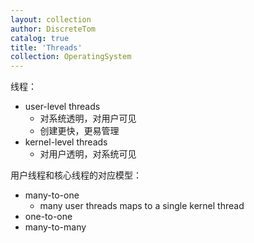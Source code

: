 ```yaml
---
layout: collection
author: DiscreteTom
catalog: true
title: 'Threads'
collection: OperatingSystem
---
```



线程：
- user-level threads
  - 对系统透明，对用户可见
  - 创建更快，更易管理
- kernel-level threads
  - 对用户透明，对系统可见

用户线程和核心线程的对应模型：
- many-to-one
  - many user threads maps to a single kernel thread
- one-to-one
- many-to-many



